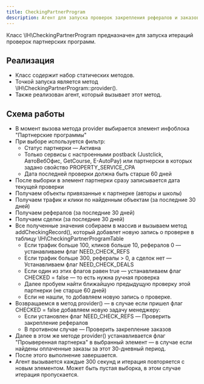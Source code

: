 ```yaml
---
title: CheckingPartnerProgram
description: Агент для запуска проверок закрепления рефералов и заказов в партнеских программах.
---
```


Класс \IH\CheckingPartnerProgram предназначен для запуска итераций проверок партнерских программ.


## Реализация
- Класс содержит набор статических методов.
- Точкой запуска является метод \IH\CheckingPartnerProgram::provider().
- Также реализован агент, который вызывает этот метод.

## Схема работы
- В момент вызова метода provider выбирается элемент инфоблока "Партнерские программы"
- При выборе используется фильтр:
  - Статус партнерки — Активна
  - Только сервисы с настроенными postback (Justclick, АвтоВебОфис, GetCourse, E-AutoPay) или партнерски в которых задано свойство PROPERTY_SERVICE_CPA
  - Дата последней проверки должна быть старше 60 дней
- После выборки в элемент партнерки сразу записывается дата текущей проверки
- Получаем объекты привязанные к партнерке (авторы и школы)
- Получаем трафик и клики по найденным объектам (за последние 30 дней)
- Получаем рефералов (за последние 30 дней)
- Получаем сделки (за последние 30 дней)
- Все полученные значения собираем в массив и вызываем метод addCheckingRecord(), который добавлет новую запись о проверке в таблицу \IH\CheckingPartnerProgramTable
  - Если трафик больше 100, кликов больше 10, рефералов 0 — устанавливаем флаг NEED_CHECK_REFS
  - Если трафик больше 300, рефералы > 0, а сделок нет — Устанавливаем флаг NEED_CHECK_DEALS
  - Если один из этих флагов равен true — устанавливаем флаг CHECKED = false — то есть нужна ручная проверка
  - Далее пробуем найти ближайшую предыдущую проверку этой партнерки (не старше 60 дней)
  - Если не нашли, то добавляем новую запись о проверке.
- Возвращаемся в метод provider() — в случае если пришел флаг CHECKED = false добавляем новую задачу менеджеру:
  - Если установлен флаг NEED_CHECK_REFS — Проверить закрепление рефералов
  - В противном случае — Проверить закрепление заказов
- Далее в этом же методе provider() устанавливается флаг "Проыверенная партнерка" в выбранный элемент — в случае если найдены оплаченные заказы за этот 30-дневный период. 
- После этого выполнение завершается.
- Агент вызывается каждые 300 секунд и итерация повторяется с новым элементом. Может быть пустая выборка, в этом случае итерация пропускается.
